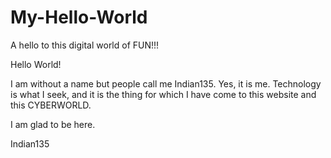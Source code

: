 # My-Hello-World
A hello to this digital world of FUN!!!

Hello World!

I am without a name but people call me Indian135. Yes, it is me.
Technology is what I seek, and it is the thing for which I have 
come to this website and this CYBERWORLD.

I am glad to be here.

Indian135
